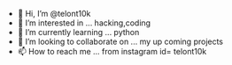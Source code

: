 - 👋 Hi, I’m @telont10k
- 👀 I’m interested in ... hacking,coding
- 🌱 I’m currently learning ... python
- 💞️ I’m looking to collaborate on ... my up coming projects
- 📫 How to reach me ... from instagram id= telont10k

<!---
telont10k/telont10k is a ✨ special ✨ repository because its `README.md` (this file) appears on your GitHub profile.
You can click the Preview link to take a look at your changes.
--->
